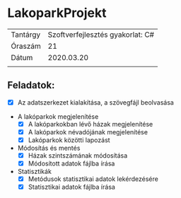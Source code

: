 # LakoparkProjekt
|||
|--|--|
|Tantárgy|Szoftverfejlesztés gyakorlat: C#|
|Óraszám|21|
|Dátum|2020.03.20|
|||

## Feladatok:

 - [x] Az adatszerkezet kialakítása, a szövegfájl beolvasása
 - A lakóparkok megjelenítése
   - [x] A lakóparkokban lévő házak megjelenítése
   - [x] A lakóparkok névadójának megjelenítése
   - [x] Lakóparkok közötti lapozást
 - Módosítás és mentés
   - [x] Házak szintszámának módosítása
   - [x] Módosított adatok fájlba írása
 - Statisztikák
   - [x] Metódusok statisztikai adatok lekérdezésére
   - [x] Statisztikai adatok fájlba írása
